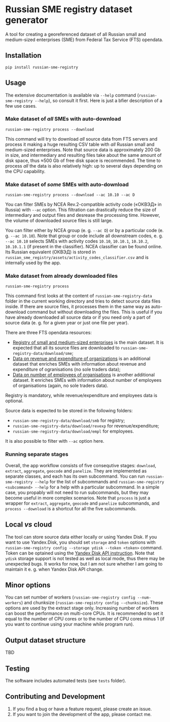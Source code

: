 # Russian SME registry dataset generator

A tool for creating a georeferenced dataset of all Russian small and medium-sized enterprises (SME) from Federal Tax Service (FTS) opendata.

## Installation

`pip install russian-sme-registry`

## Usage 

The extensive documentation is available via `--help` command (`russian-sme-registry --help`), so consult it first. Here is just a bfier description of a few use cases.

### Make dataset of *all* SMEs with auto-download

`russian-sme-registry process --download`

This command will try to download *all* source data from FTS servers and process it making a huge resulting CSV table with *all* Russian small and medium-sized enterprises. Note that source data is approximately 200 Gb in size, and intermediary and resulting files take about the same amount of disk space, thus ≈500 Gb of free disk space is recommended. The time to process *all* the data is also relatively high: up to several days depending on the CPU capability.

### Make dataset of *some* SMEs with auto-download

`russian-sme-registry process --download --ac 10.10 --ac D`

You can filter SMEs by NCEA Rev.2-compatible activity code («ОКВЭД» in Russia) with `--ac` option. This filtration can drastically reduce the size of intermediary and output files and desrease the processing time. However, the volume of downloaded source files is still large.

You can filter either by NCEA group (e. g. `--ac D`) or by a particular code (e. g. `--ac 10.10`). Note that group or code include all downstream codes, e. g. `--ac 10.10` selects SMEs with activity codes `10.10`, `10.10.1`, `10.10.2`, `10.10.1.1` (if present in the classifier). NCEA classifier can be found online. Its Russian equivalent (ОКВЭД) is stored in `russian_sme_registry/assets/activity_codes_classifier.csv` and is internally used by the app.

### Make dataset from already downloaded files

`russian-sme-registry process`

This command first looks at the content of `russian-sme-registry-data` folder in the current working directory and tries to detect source data files inside. If there are source files, it processes them in the same way as auto-download command but without downloading the files. This is useful if you have already downloaded all source data or if you need only a part of source data (e. g. for a given year or just one file per year).

There are three FTS opendata resources:

- [Registry of small and medium-sized enterprises](https://www.nalog.gov.ru/opendata/7707329152-rsmp/) is the main dataset. It is expected that all its source files are downloaded to `russian-sme-registry-data/download/sme`;
- [Data on revenue and expenditure of organizations](https://www.nalog.gov.ru/opendata/7707329152-revexp/) is an additional dataset that enriches SMEs with information about revenue and expenditure of ogranisations (no sole traders data);
- [Data on number of employees of organisations](https://www.nalog.gov.ru/opendata/7707329152-sshr2019/) is another additional dataset. It enriches SMEs with information about number of employees of organisations (again, no sole traders data).

Registry is mandatory, while revenue/expenditure and employees data is optional.

Source data is expected to be stored in the following folders:

- `russian-sme-registry-data/download/smb` for registry;
- `russian-sme-registry-data/download/revexp` for revenue/expenditure;
- `russian-sme-registry-data/download/empl` for employees.

It is also possible to filter with `--ac` option here.

### Running separate stages

Overall, the app workflow consists of five consequtive stages: `download`, `extract`, `aggregate`, `geocode` and `panelize`. They are implemented as separate classes, and each has its own subcommand. You can run `russian-sme-registry --help` for the list of subcommands and `russian-sme-registry <subcommand> --help` for a help with a particular subcommand. In a simple case, you propably will not need to run subcommands, but they may become useful in more complex scenarios. Note that `process` is just a wrapper for `extract`, `aggregate`, `geocode` and `panelize` subcommands, and `process --download` is a shortcut for all the five subcommands.

## Local *vs* cloud

The tool can store source data either locally or using Yandex Disk. If you want to use Yandex.Disk, you should set `storage` and `token` options with `russian-sme-registry config --storage ydisk --token <token>` command. Token can be optained using the [Yandex Disk API instruction](https://yandex.ru/dev/disk-api/doc/ru/concepts/quickstart#oauth). Note that `ydisk` storage support is not tested as well as local mode, thus there may be unexpected bugs. It works for now, but I am not sure whether I am going to maintain it e. g. when Yandex Disk API change.

## Minor options

You can set number of workers (`russian-sme-registry config --num-workers`) and chunksize (`russian-sme-registry config --chunksize`). These options are used by the extract stage only. Increasing number of workers can boost the performance on multi-core CPUs. It is recommended to set it equal to the number of CPU cores or to the number of CPU cores minus 1 (if you want to continue using your machine while program run).

## Output dataset structure

TBD

## Testing

The software includes automated tests (see `tests` folder).

## Contributing and Development

1. If you find a bug or have a feature request, please create an issue.
2. If you want to join the development of the app, please contact me.
